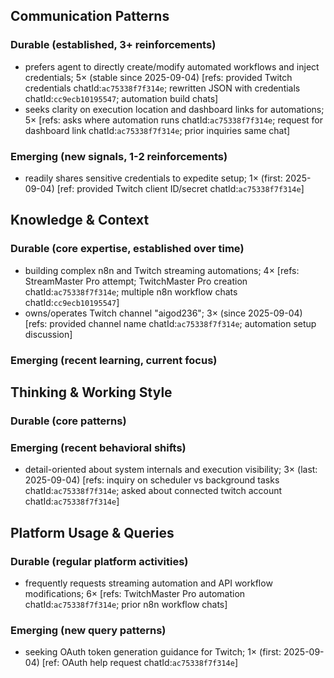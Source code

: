 ## Communication Patterns
### Durable (established, 3+ reinforcements)
- prefers agent to directly create/modify automated workflows and inject credentials; 5× (stable since 2025-09-04) [refs: provided Twitch credentials chatId:`ac75338f7f314e`; rewritten JSON with credentials chatId:`cc9ecb10195547`; automation build chats]
- seeks clarity on execution location and dashboard links for automations; 5× [refs: asks where automation runs chatId:`ac75338f7f314e`; request for dashboard link chatId:`ac75338f7f314e`; prior inquiries same chat]

### Emerging (new signals, 1-2 reinforcements)
- readily shares sensitive credentials to expedite setup; 1× (first: 2025-09-04) [ref: provided Twitch client ID/secret chatId:`ac75338f7f314e`]

## Knowledge & Context
### Durable (core expertise, established over time)
- building complex n8n and Twitch streaming automations; 4× [refs: StreamMaster Pro attempt; TwitchMaster Pro creation chatId:`ac75338f7f314e`; multiple n8n workflow chats chatId:`cc9ecb10195547`]
- owns/operates Twitch channel "aigod236"; 3× (since 2025-09-04) [refs: provided channel name chatId:`ac75338f7f314e`; automation setup discussion]

### Emerging (recent learning, current focus)

## Thinking & Working Style
### Durable (core patterns)

### Emerging (recent behavioral shifts)
- detail-oriented about system internals and execution visibility; 3× (last: 2025-09-04) [refs: inquiry on scheduler vs background tasks chatId:`ac75338f7f314e`; asked about connected twitch account chatId:`ac75338f7f314e`]

## Platform Usage & Queries
### Durable (regular platform activities)
- frequently requests streaming automation and API workflow modifications; 6× [refs: TwitchMaster Pro automation chatId:`ac75338f7f314e`; prior n8n workflow chats]

### Emerging (new query patterns)
- seeking OAuth token generation guidance for Twitch; 1× (first: 2025-09-04) [ref: OAuth help request chatId:`ac75338f7f314e`]